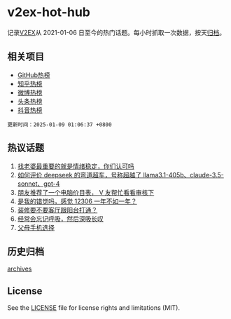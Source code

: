 # v2ex-hot-hub

 记录[V2EX](https://www.v2ex.com/)从 2021-01-06 日至今的热门话题。每小时抓取一次数据，按天[归档](archives)。
 
 ## 相关项目

- [GitHub热榜](https://github.com/it985/github-hot-hub)
- [知乎热榜](https://github.com/it985/zhihu-hot-hub)
- [微博热榜](https://github.com/it985/weibo-hot-hub)
- [头条热榜](https://github.com/it985/toutiao-hot-hub)
- [抖音热榜](https://github.com/it985/douyin-hot-hub)


 `更新时间：2025-01-09 01:06:37 +0800`

## 热议话题

1. [找老婆最重要的就是情绪稳定，你们认可吗](https://www.v2ex.com/t/1103419)
1. [如何评价 deepseek 的弯道超车，号称超越了 llama3.1-405b、claude-3.5-sonnet、gpt-4](https://www.v2ex.com/t/1103363)
1. [朋友推荐了一个电脑价目表， V 友帮忙看看审核下](https://www.v2ex.com/t/1103379)
1. [是我的错觉吗，感觉 12306 一年不如一年？](https://www.v2ex.com/t/1103375)
1. [装修要不要客厅跟阳台打通？](https://www.v2ex.com/t/1103391)
1. [经常会忘记呼吸，然后深吸长叹](https://www.v2ex.com/t/1103441)
1. [父母手机选择](https://www.v2ex.com/t/1103415)

## 历史归档

[archives](archives)

## License

See the [LICENSE](LICENSE) file for license rights and limitations (MIT).
